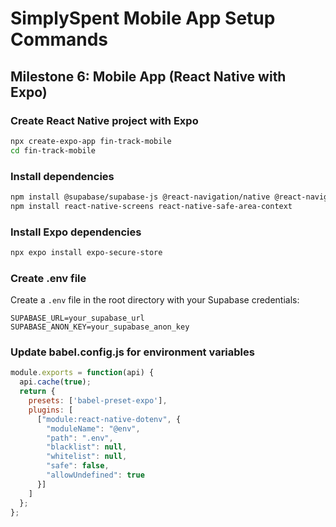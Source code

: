 # SimplySpent Mobile App Setup Commands

## Milestone 6: Mobile App (React Native with Expo)

### Create React Native project with Expo
```bash
npx create-expo-app fin-track-mobile
cd fin-track-mobile
```

### Install dependencies
```bash
npm install @supabase/supabase-js @react-navigation/native @react-navigation/bottom-tabs react-native-dotenv
npm install react-native-screens react-native-safe-area-context
```

### Install Expo dependencies
```bash
npx expo install expo-secure-store
```

### Create .env file
Create a `.env` file in the root directory with your Supabase credentials:
```
SUPABASE_URL=your_supabase_url
SUPABASE_ANON_KEY=your_supabase_anon_key
```

### Update babel.config.js for environment variables
```javascript
module.exports = function(api) {
  api.cache(true);
  return {
    presets: ['babel-preset-expo'],
    plugins: [
      ["module:react-native-dotenv", {
        "moduleName": "@env",
        "path": ".env",
        "blacklist": null,
        "whitelist": null,
        "safe": false,
        "allowUndefined": true
      }]
    ]
  };
};
```
